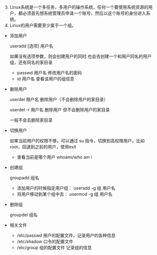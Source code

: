 3. Linux系统是一个多任务，多用户的操作系统，任何一个要使用系统资源的用户，都必须首先想系统管理员申请一个账号，然后以这个账号的身份进入系统。
2. Linux的用户需要至少属于一个组。



* 添加用户

  useradd [选项] 用户名

  如果没有选项参数，则会创建用户的同时 也会去创建一个和用户同名的用户组，还有同名的家目录

  * passwd 用户名  修改用户名的密码
  * id 用户名  查看该用户的组信息

* 删除用户

  userdel 用户名 删除用户（不会删除用户的家目录）

  userdel -r 用户名 删除用户  但不会删除用户的家目录

  一般不会去删除家目录

* 切换用户

  如果当前用户的权限不够，可以通过 su  指令，切换到高权限用户，比如root，回退到之前的用户，使用exit

  * 查看当前是哪个用户   whoami/who am i

* 创建组

  groupadd 组名

  * 添加用户的时候指定用户组： useradd -g 组 用户名
  * 将用户移动到某个组中去：   usermod -g 组  用户名

* 删除组

  groupdel 组名



* 相关文件
  * /etc/passwd 用户的配置文件，记录用户的各种信息
  * /etc/shadow 口令的配置文件
  * /etc/group 组的配置文件 记录组的信息